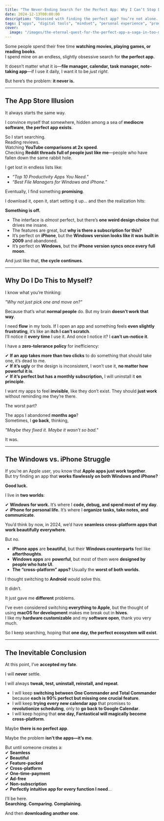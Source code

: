 ```yaml
---
title: "The Never-Ending Search for the Perfect App: Why I Can’t Stop Downloading"
date: 2024-12-13T00:00:00
description: "Obsessed with finding the perfect app? You’re not alone. Join me on my endless quest for the ultimate productivity tools."
tags: ["apps", "digital tools", "mindset", "personal experience", "productivity", "tech"]
cover:
  image: "/images/the-eternal-quest-for-the-perfect-app-a-saga-in-too-many-downloads.png"
---
```

Some people spend their free time **watching movies, playing games, or reading books**.  
I spend mine on an endless, slightly obsessive search for **the perfect app.**  

It doesn’t matter what it is—**file manager, calendar, task manager, note-taking app**—if I use it daily, I want it to be *just right*.  

But here’s the problem: **it never is.**  

---

## **The App Store Illusion**  

It always starts the same way.  

I convince myself that somewhere, hidden among a sea of **mediocre software**, **the perfect app exists**.  

So I start searching.  
Reading reviews.  
Watching **YouTube comparisons at 2x speed**.  
Checking **Reddit threads full of people just like me**—people who have fallen down the same rabbit hole.  

I get lost in endless lists like:  

- *“Top 10 Productivity Apps You Need.”*  
- *“Best File Managers for Windows and iPhone.”*  

Eventually, I find something **promising**.  

I download it, open it, start setting it up… and then the realization hits:  

**Something is off.**  

- The interface is *almost* perfect, but there’s **one weird design choice** that drives me insane.  
- The features are great, but **why is there a subscription for this?**  
- It’s perfect on **iPhone**, but the **Windows version looks like it was built in 2009** and abandoned.  
- It’s perfect on **Windows**, but the **iPhone version syncs once every full moon**.  

And just like that, **the cycle continues**.  

---

## **Why Do I Do This to Myself?**  

I know what you’re thinking:  

*"Why not just pick one and move on?"*  

Because that’s what **normal people** do. But my brain **doesn’t work that way**.  

I need **flow** in my tools. If I open an app and something feels **even slightly frustrating**, it’s like an **itch I can’t scratch**.  
I’ll notice it **every time** I use it. And once I notice it? I **can’t un-notice it**.  

I have a **zero-tolerance policy** for inefficiency:  

✔ **If an app takes more than two clicks** to do something that should take one, it’s dead to me.  
✔ **If it’s ugly** or the design is inconsistent, I won’t use it, **no matter how powerful it is**.  
✔ **If it’s perfect but has a monthly subscription,** I will uninstall it **on principle**.  

I want my apps to feel **invisible**, like they don’t exist. They should **just work** without reminding me they’re there.  

The worst part?  

The apps I abandoned **months ago**?  
Sometimes, I **go back**, thinking,  

*"Maybe they fixed it. Maybe it wasn’t so bad."*  

It was.  

---

## **The Windows vs. iPhone Struggle**  

If you’re an Apple user, you know that **Apple apps just work together**.  
But try finding an app that **works flawlessly on both Windows and iPhone?**  

**Good luck.**  

I live in **two worlds**:  

✔ **Windows for work.** It’s where I **code, debug, and spend most of my day**.  
✔ **iPhone for personal life.** It’s where I **organize tasks, take notes, and communicate**.  

You’d think by now, in 2024, we’d have **seamless cross-platform apps that work beautifully everywhere**.  

But no.  

- **iPhone apps** are **beautiful**, but their **Windows counterparts** feel like **afterthoughts**.  
- **Windows apps** are **powerful**, but most of them were **designed by people who hate UI**.  
- **The “cross-platform” apps?** Usually the **worst of both worlds**.  

I thought switching to **Android** would solve this.  

It didn’t.  

It just gave me **different** problems.  

I’ve even considered switching **everything to Apple**, but the thought of using **macOS for development** makes me break out in **hives**.  
I like my **hardware customizable** and my **software open**, thank you very much.  

So I keep searching, hoping that **one day, the perfect ecosystem will exist**.  

---

## **The Inevitable Conclusion**  

At this point, I’ve **accepted my fate**.  

I will **never** settle.  

I will always **tweak, test, uninstall, reinstall, and repeat**.  

- I will keep **switching between One Commander and Total Commander** because **each is 90% perfect but missing one crucial feature**.  
- I will keep **trying every new calendar app** that promises to **revolutionize scheduling**, only to **go back to Google Calendar**.  
- I will keep hoping that **one day, Fantastical will magically become cross-platform**.  

Maybe **there is no perfect app**.  

Maybe the problem **isn’t the apps—it’s me**.  

But until someone creates a:  
✔ **Seamless**  
✔ **Beautiful**  
✔ **Feature-packed**  
✔ **Cross-platform**  
✔ **One-time-payment**  
✔ **Ad-free**  
✔ **Non-subscription**  
✔ **Perfectly intuitive app for every function I need**…  

I’ll be here.  
**Searching. Comparing. Complaining.**  

And then **downloading another one**.  
